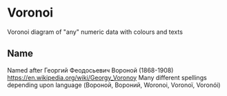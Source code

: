 # Voronoi
Voronoi diagram of "any" numeric data with colours and texts

## Name
Named after Георгий Феодосьевич Вороной (1868-1908)
https://en.wikipedia.org/wiki/Georgy_Voronoy
Many different spellings depending upon language (Вороной, Вороний, Woronoi, Voronoï, Voronói)
